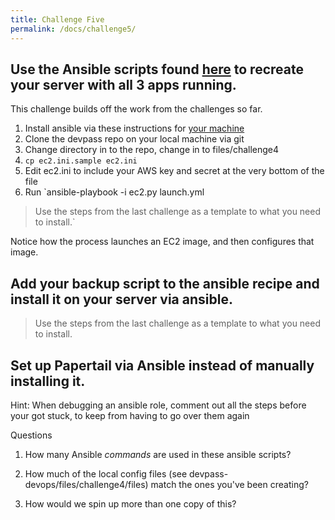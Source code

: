```yaml
---
title: Challenge Five
permalink: /docs/challenge5/
---
```


## Use the Ansible scripts found [here](https://github.com/LEARNAcademy/devpass-devops/tree/master/files/challenge4) to recreate your server with all 3 apps running. 

This challenge builds off the work from the challenges so far. 

1. Install ansible via these instructions for [your machine](https://docs.ansible.com/ansible/latest/installation_guide/intro_installation.html)
1. Clone the devpass repo on your local machine via git
1. Change directory in to the repo, change in to files/challenge4
1. `cp ec2.ini.sample ec2.ini` 
1. Edit ec2.ini to include your AWS key and secret at the very bottom of the file
1. Run `ansible-playbook -i ec2.py launch.yml

> Use the steps from the last challenge as a template to what you need to install.`

Notice how the process launches an EC2 image, and then configures that image. 

## Add your backup script to the ansible recipe and install it on your server via ansible. 

> Use the steps from the last challenge as a template to what you need to install.

## Set up Papertail via Ansible instead of manually installing it.

Hint: When debugging an ansible role, comment out all the steps before your got stuck, to keep from having to go over them again

Questions

1) How many Ansible _commands_ are used in these ansible scripts?

2) How much of the local config files (see devpass-devops/files/challenge4/files) match the ones you've been creating?

3) How would we spin up more than one copy of this?

